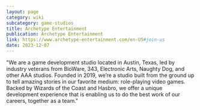 ```yaml
---
layout: page
category: wiki
subcategory: game-studios
title: Archetype Entertainment
publication: Archetype Entertainment
link: https://www.archetype-entertainment.com/en-US#join-us
date: 2023-12-07
---
```


"We are a game development studio located in Austin, Texas, led by industry veterans from BioWare, 343, Electronic Arts, Naughty Dog, and other AAA studios. Founded in 2019, we’re a studio built from the ground up to tell amazing stories in our favorite medium: role-playing video games. Backed by Wizards of the Coast and Hasbro, we offer a unique development experience that is enabling us to do the best work of our careers, together as a team."
